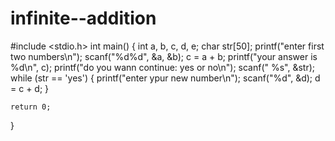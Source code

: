 # infinite--addition
#include <stdio.h>
int main()
{
    int a, b, c, d, e;
    char str[50];
    printf("enter first two numbers\n");
    scanf("%d%d", &a, &b);
    c = a + b;
    printf("your answer is %d\n", c);
    printf("do you wann continue: yes or no\n");
    scanf(" %s", &str);
    while (str == 'yes')
    {
        printf("enter ypur new number\n");
        scanf("%d", &d);
        d = c + d;
    }

    return 0;
}
